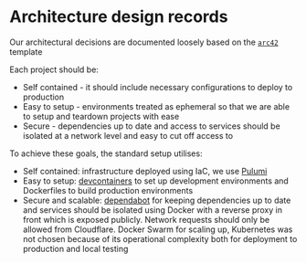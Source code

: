# Architecture design records

Our architectural decisions are documented loosely based on the [`arc42`](https://arc42.org/overview) template

Each project should be:

- Self contained - it should include necessary configurations to deploy to production
- Easy to setup - environments treated as ephemeral so that we are able to setup and teardown projects with ease
- Secure - dependencies up to date and access to services should be isolated at a network level and easy to cut off access to

To achieve these goals, the standard setup utilises:

- Self contained: infrastructure deployed using IaC, we use [Pulumi](https://www.pulumi.com)
- Easy to setup: [devcontainers](https://containers.dev) to set up development environments and Dockerfiles to build production environments
- Secure and scalable: [dependabot](https://github.com/dependabot) for keeping dependencies up to date and services should be isolated using Docker with a reverse proxy in front which is exposed publicly. Network requests should only be allowed from Cloudflare. Docker Swarm for scaling up, Kubernetes was not chosen because of its operational complexity both for deployment to production and local testing
